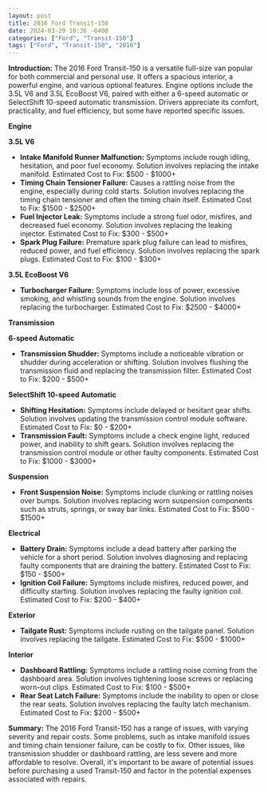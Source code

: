 ```yaml
---
layout: post
title: 2016 Ford Transit-150
date: 2024-03-29 10:36 -0400
categories: ["Ford", "Transit-150"]
tags: ["Ford", "Transit-150", "2016"]
---
```

**Introduction:** The 2016 Ford Transit-150 is a versatile full-size van popular for both commercial and personal use. It offers a spacious interior, a powerful engine, and various optional features. Engine options include the 3.5L V6 and 3.5L EcoBoost V6, paired with either a 6-speed automatic or SelectShift 10-speed automatic transmission. Drivers appreciate its comfort, practicality, and fuel efficiency, but some have reported specific issues.

**Engine**

**3.5L V6**

* **Intake Manifold Runner Malfunction:** Symptoms include rough idling, hesitation, and poor fuel economy. Solution involves replacing the intake manifold. Estimated Cost to Fix: $500 - $1000+
* **Timing Chain Tensioner Failure:** Causes a rattling noise from the engine, especially during cold starts. Solution involves replacing the timing chain tensioner and often the timing chain itself. Estimated Cost to Fix: $1500 - $2500+
* **Fuel Injector Leak:** Symptoms include a strong fuel odor, misfires, and decreased fuel economy. Solution involves replacing the leaking injector. Estimated Cost to Fix: $300 - $500+
* **Spark Plug Failure:** Premature spark plug failure can lead to misfires, reduced power, and fuel efficiency. Solution involves replacing the spark plugs. Estimated Cost to Fix: $100 - $300+

**3.5L EcoBoost V6**

* **Turbocharger Failure:** Symptoms include loss of power, excessive smoking, and whistling sounds from the engine. Solution involves replacing the turbocharger. Estimated Cost to Fix: $2500 - $4000+

**Transmission**

**6-speed Automatic**
* **Transmission Shudder:** Symptoms include a noticeable vibration or shudder during acceleration or shifting. Solution involves flushing the transmission fluid and replacing the transmission filter. Estimated Cost to Fix: $200 - $500+

**SelectShift 10-speed Automatic**
* **Shifting Hesitation:** Symptoms include delayed or hesitant gear shifts. Solution involves updating the transmission control module software. Estimated Cost to Fix: $0 - $200+
* **Transmission Fault:** Symptoms include a check engine light, reduced power, and inability to shift gears. Solution involves replacing the transmission control module or other faulty components. Estimated Cost to Fix: $1000 - $3000+

**Suspension**
* **Front Suspension Noise:** Symptoms include clunking or rattling noises over bumps. Solution involves replacing worn suspension components such as struts, springs, or sway bar links. Estimated Cost to Fix: $500 - $1500+

**Electrical**
* **Battery Drain:** Symptoms include a dead battery after parking the vehicle for a short period. Solution involves diagnosing and replacing faulty components that are draining the battery. Estimated Cost to Fix: $150 - $500+
* **Ignition Coil Failure:** Symptoms include misfires, reduced power, and difficulty starting. Solution involves replacing the faulty ignition coil. Estimated Cost to Fix: $200 - $400+

**Exterior**
* **Tailgate Rust:** Symptoms include rusting on the tailgate panel. Solution involves replacing the tailgate. Estimated Cost to Fix: $500 - $1000+

**Interior**
* **Dashboard Rattling:** Symptoms include a rattling noise coming from the dashboard area. Solution involves tightening loose screws or replacing worn-out clips. Estimated Cost to Fix: $100 - $500+
* **Rear Seat Latch Failure:** Symptoms include the inability to open or close the rear seats. Solution involves replacing the faulty latch mechanism. Estimated Cost to Fix: $200 - $500+

**Summary:** The 2016 Ford Transit-150 has a range of issues, with varying severity and repair costs. Some problems, such as intake manifold issues and timing chain tensioner failure, can be costly to fix. Other issues, like transmission shudder or dashboard rattling, are less severe and more affordable to resolve. Overall, it's important to be aware of potential issues before purchasing a used Transit-150 and factor in the potential expenses associated with repairs.
